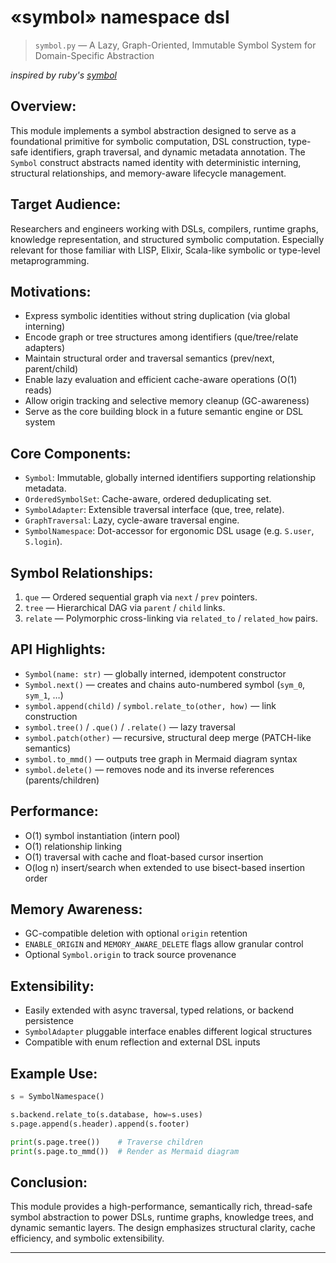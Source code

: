 # «symbol» namespace dsl

> `symbol.py` — A Lazy, Graph-Oriented, Immutable Symbol System for Domain-Specific Abstraction

_inspired by ruby's [symbol](https://ruby-doc.org/core-2.5.3/Symbol.html)_


Overview:
---------
This module implements a symbol abstraction designed to serve as a foundational primitive for symbolic computation, DSL construction, type-safe identifiers, graph traversal, and dynamic metadata annotation. The `Symbol` construct abstracts named identity with deterministic interning, structural relationships, and memory-aware lifecycle management.

Target Audience:
----------------
Researchers and engineers working with DSLs, compilers, runtime graphs, knowledge representation, and structured symbolic computation. Especially relevant for those familiar with LISP, Elixir, Scala-like symbolic or type-level metaprogramming.

Motivations:
------------
- Express symbolic identities without string duplication (via global interning)
- Encode graph or tree structures among identifiers (que/tree/relate adapters)
- Maintain structural order and traversal semantics (prev/next, parent/child)
- Enable lazy evaluation and efficient cache-aware operations (O(1) reads)
- Allow origin tracking and selective memory cleanup (GC-awareness)
- Serve as the core building block in a future semantic engine or DSL system

Core Components:
----------------
- `Symbol`: Immutable, globally interned identifiers supporting relationship metadata.
- `OrderedSymbolSet`: Cache-aware, ordered deduplicating set.
- `SymbolAdapter`: Extensible traversal interface (que, tree, relate).
- `GraphTraversal`: Lazy, cycle-aware traversal engine.
- `SymbolNamespace`: Dot-accessor for ergonomic DSL usage (e.g. `S.user`, `S.login`).

Symbol Relationships:
----------------------
1. `que` — Ordered sequential graph via `next` / `prev` pointers.
2. `tree` — Hierarchical DAG via `parent` / `child` links.
3. `relate` — Polymorphic cross-linking via `related_to` / `related_how` pairs.

API Highlights:
---------------
- `Symbol(name: str)` — globally interned, idempotent constructor
- `Symbol.next()` — creates and chains auto-numbered symbol (`sym_0`, `sym_1`, …)
- `symbol.append(child)` / `symbol.relate_to(other, how)` — link construction
- `symbol.tree()` / `.que()` / `.relate()` — lazy traversal
- `symbol.patch(other)` — recursive, structural deep merge (PATCH-like semantics)
- `symbol.to_mmd()` — outputs tree graph in Mermaid diagram syntax
- `symbol.delete()` — removes node and its inverse references (parents/children)

Performance:
------------
- O(1) symbol instantiation (intern pool)
- O(1) relationship linking
- O(1) traversal with cache and float-based cursor insertion
- O(log n) insert/search when extended to use bisect-based insertion order

Memory Awareness:
-----------------
- GC-compatible deletion with optional `origin` retention
- `ENABLE_ORIGIN` and `MEMORY_AWARE_DELETE` flags allow granular control
- Optional `Symbol.origin` to track source provenance

Extensibility:
--------------
- Easily extended with async traversal, typed relations, or backend persistence
- `SymbolAdapter` pluggable interface enables different logical structures
- Compatible with enum reflection and external DSL inputs

Example Use:
------------
```python
s = SymbolNamespace()

s.backend.relate_to(s.database, how=s.uses)
s.page.append(s.header).append(s.footer)

print(s.page.tree())    # Traverse children
print(s.page.to_mmd())  # Render as Mermaid diagram
```

Conclusion:
-----------
This module provides a high-performance, semantically rich, thread-safe symbol abstraction to power DSLs, runtime graphs, knowledge trees, and dynamic semantic layers. The design emphasizes structural clarity, cache efficiency, and symbolic extensibility.

---

